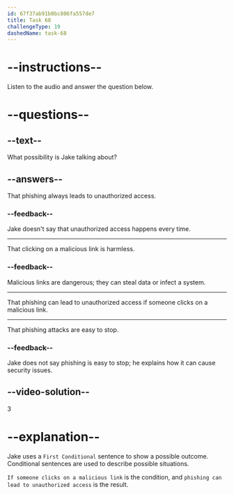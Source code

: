 ```yaml
---
id: 67f37ab91b0bc806fa557de7
title: Task 68
challengeType: 19
dashedName: task-68
---
```


<!-- (audio) Jake: It's possible. Phishing can lead to unauthorized access if someone clicks on a malicious link. -->

# --instructions--

Listen to the audio and answer the question below.

# --questions--

## --text--

What possibility is Jake talking about?

## --answers--

That phishing always leads to unauthorized access.

### --feedback--

Jake doesn't say that unauthorized access happens every time.

---

That clicking on a malicious link is harmless.

### --feedback--

Malicious links are dangerous; they can steal data or infect a system.

---

That phishing can lead to unauthorized access if someone clicks on a malicious link.

---

That phishing attacks are easy to stop.

### --feedback--

Jake does not say phishing is easy to stop; he explains how it can cause security issues.

## --video-solution--

3

# --explanation--

Jake uses a `First Conditional` sentence to show a possible outcome. Conditional sentences are used to describe possible situations.

`If someone clicks on a malicious link` is the condition, and `phishing can lead to unauthorized access` is the result.
